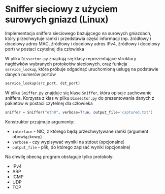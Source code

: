 # Sniffer sieciowy z użyciem surowych gniazd (Linux)

Implementacja sniffera sieciowego bazującego na surowych gniazdach, który przechwytuje ramki i przedstawia część informacji (np. źródłowy i docelowy adres MAC, źródłowy i docelowy adres IPv4, źródłowy i docelowy port) w postaci czytelnej dla człowieka

W pliku `Dissector.py` znajdują się klasy reprezentujące struktury nagłówków wybranych protokołów sieciowych, oraz funkcja `service_lookup`, która próbuje odgadnąć uruchomioną usługę na podstawie danych numerów portów

```python
service_lookup(src_port, dst_port)
```

W pliku `Sniffer.py` znajduje się klasa `Sniffer`, która opisuje zachowanie sniffera. Korzysta z klas w pliku `Dissector.py` do prezentowania danych z pakietów w postaci czytelnej dla człowieka

```python
sniffer = Sniffer("eth0", verbose=True, output_file='captured.txt')
```

Konstruktor przujmuje argumenty:

- `interface` - NIC, z którego będą przechwytywane ramki (argument obowiązkowy)
- `verbose` - czy wypisywać wyniki na stdout (opcjonalne)
- `output_file` - plik, do którego zapisać wyniki (opcjonalne)

Na chwilę obecną program obsługuje tylko protokoły:

- IPv4
- ARP
- ICMP
- UDP
- TCP